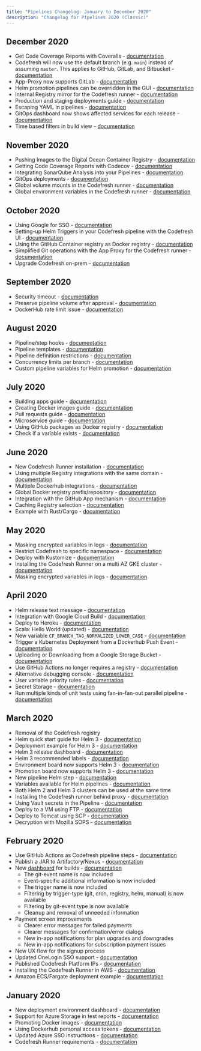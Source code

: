 ```yaml
---
title: "Pipelines Changelog: January to December 2020"
description: "Changelog for Pipelines 2020 (Classic)"
---
```



## December 2020
- Get Code Coverage Reports with Coveralls - [documentation]({{site.baseurl}}/docs/example-catalog/ci-examples/coveralls-testing/)
- Codefresh will now use the default branch (e.g. `main`) instead of assuming `master`. This applies to GitHub, GitLab, and Bitbucket - [documentation]({{site.baseurl}}/docs/pipelines/steps/git-clone/)
- App-Proxy now supports GitLab - [documentation]({{site.baseurl}}/docs/installation/codefresh-runner/#app-proxy-installation)
- Helm promotion pipelines can be overridden in the GUI  - [documentation]({{site.baseurl}}/docs/deployments/helm/helm-environment-promotion/#creating-a-custom-helm-board)
- Internal Registry mirror for the Codefresh runner - [documentation]({{site.baseurl}}/docs/installation/codefresh-runner/#configure-internal-registry-mirror)
- Production and staging deployments guide - [documentation]({{site.baseurl}}/docs/ci-cd-guides/environment-deployments/)
- Escaping YAML in pipelines - [documentation]({{site.baseurl}}/docs/pipelines/what-is-the-codefresh-yaml/#escaping-strings)
- GitOps dashboard now shows affected services for each release - [documentation]({{site.baseurl}}/docs/ci-cd-guides/gitops-deployments/#working-with-the-gitops-dashboard)
- Time based filters in build view - [documentation]({{site.baseurl}}/docs/pipelines/monitoring-pipelines/#applying-filters-on-the-build-view)

## November 2020
- Pushing Images to the Digital Ocean Container Registry - [documentation]({{site.baseurl}}/docs/integrations/docker-registries/digital-ocean-container-registry)
- Getting Code Coverage Reports with Codecov - [documentation]({{site.baseurl}}/docs/example-catalog/ci-examples/codecov-testing/)
- Integrating SonarQube Analysis into your Pipelines - [documentation]({{site.baseurl}}/docs/testing/sonarqube-integration/)
- GitOps deployments - [documentation]({{site.baseurl}}/docs/ci-cd-guides/gitops-deployments/)
- Global volume mounts in the Codefresh runner - [documentation]({{site.baseurl}}/docs/installation/codefresh-runner/#custom-volume-mounts)
- Global environment variables in the Codefresh runner - [documentation]({{site.baseurl}}/docs/installation/codefresh-runner/#custom-global-environment-variables)

## October 2020
- Using Google for SSO - [documentation]({{site.baseurl}}/docs/administration/single-sign-on/sso-google/)
- Setting-up Helm Triggers in your Codefresh pipeline with the Codefresh UI - [documentation]({{site.baseurl}}/docs/pipelines/triggers/helm-triggers/)
- Using the GitHub Container registry as Docker registry - [documentation]({{site.baseurl}}/docs/integrations/docker-registries/github-container-registry/)
- Simplified Git operations with the App Proxy for the Codefresh runner - [documentation]({{site.baseurl}}/docs/installation/codefresh-runner/#app-proxy-installation)
- Upgrade Codefresh on-prem - [documentation]({{site.baseurl}}/docs/installation/codefresh-on-prem-upgrade/)

## September 2020
- Security timeout - [documentation]({{site.baseurl}}/docs/administration/account-user-management/access-control/#security-timeout)
- Preserve pipeline volume after approval - [documentation]({{site.baseurl}}/docs/pipelines/steps/approval/#keeping-the-shared-volume-after-an-approval)
- DockerHub rate limit issue - [documentation]({{site.baseurl}}/docs/kb/articles/dockerhub-rate-limit/)

## August 2020
- Pipeline/step hooks - [documentation]({{site.baseurl}}/docs/pipelines/hooks)
- Pipeline templates - [documentation]({{site.baseurl}}/docs/pipelines/pipelines/#using-pipeline-templates)
- Pipeline definition restrictions - [documentation]({{site.baseurl}}/docs/administration/access-control/#pipeline-definition-restrictions)
- Concurrency limits per branch - [documentation]({{site.baseurl}}/docs/pipelines/pipelines/#policies)
- Custom pipeline variables for Helm promotion - [documentation]({{site.baseurl}}/docs/deployments/helm/helm-environment-promotion/#promoting-helm-releases-with-the-ui)

## July 2020
- Building apps guide - [documentation]({{site.baseurl}}/docs/ci-cd-guides/packaging-compilation/)
- Creating Docker images guide - [documentation]({{site.baseurl}}/docs/ci-cd-guides/building-docker-images/)
- Pull requests guide - [documentation]({{site.baseurl}}/docs/ci-cd-guides/pull-request-branches/)
- Microservice guide - [documentation]({{site.baseurl}}/docs/ci-cd-guides/microservices/)
- Using GitHub packages as Docker registry - [documentation]({{site.baseurl}}/docs/integrations/docker-registries/github-packages/)
- Check if a variable exists - [documentation]({{site.baseurl}}/docs/pipelines/conditional-execution-of-steps/#execute-steps-according-to-the-presence-of-a-variable)

## June 2020
- New Codefresh Runner installation - [documentation]({{site.baseurl}}/docs/installation/codefresh-runner/)
- Using multiple Registry integrations with the same domain - [documentation]({{site.baseurl}}/docs/ci-cd-guides/working-with-docker-registries/#working-with-multiple-registries-with-the-same-domain)
- Multiple Dockerhub integrations - [documentation]({{site.baseurl}}/docs/integrations/docker-registries/other-registries/)
- Global Docker registry prefix/repository - [documentation]({{site.baseurl}}/docs/integrations/docker-registries/#using-an-optional-repository-prefix)
- Integration with the GitHub App mechanism - [documentation]({{site.baseurl}}/docs/integrations/git-providers/#github-app)
- Caching Registry selection - [documentation]({{site.baseurl}}/docs/integrations/docker-registries/#internal-caching-registry)
- Example with Rust/Cargo - [documentation]({{site.baseurl}}/docs/example-catalog/ci-examples/rust/)

## May 2020
- Masking encrypted variables in logs - [documentation]({{site.baseurl}}/docs/pipelines/variables/#masking-variables-in-logs)
- Restrict Codefresh to specific namespace - [documentation]({{site.baseurl}}/docs/integrations/kubernetes/#restrict-codefresh-access-to-a-specific-namespace)
- Deploy with Kustomize - [documentation]({{site.baseurl}}/docs/example-catalog/cd-examples/deploy-with-kustomize/)
- Installing the Codefresh Runner on a multi AZ GKE cluster - [documentation]({{site.baseurl}}/docs/installation/codefresh-runner/)
- Masking encrypted variables in logs - [documentation]({{site.baseurl}}/docs/pipelines/variables/#masking-variables-in-logs)

## April 2020
- Helm release text message - [documentation]({{site.baseurl}}/docs/deployments/helm/helm-releases-management/#showing-an-upgrade-message)
- Integration with Google Cloud Build - [documentation]({{site.baseurl}}/docs/integrations/gcloud-builder/)
- Deploy to Heroku - [documentation]({{site.baseurl}}/docs/example-catalog/cd-examples/deploy-to-heroku/)
- Scala: Hello World (updated) - [documentation]({{site.baseurl}}/docs/example-catalog/ci-examples/scala-hello-world/)
- New variable `CF_BRANCH_TAG_NORMALIZED_LOWER_CASE` - [documentation]({{site.baseurl}}/docs/pipelines/variables/#system-provided-variables)
- Trigger a Kubernetes Deployment from a Dockerhub Push Event - [documentation]({{site.baseurl}}/docs/example-catalog/cd-examples/trigger-a-k8s-deployment-from-docker-registry/)
- Uploading or Downloading from a Google Storage Bucket - [documentation]({{site.baseurl}}/docs/example-catalog/ci-examples/uploading-or-downloading-from-gs/)
- Use GitHub Actions no longer requires a registry - [documentation]({{site.baseurl}}/docs/integrations/github-actions/#how-it-works)
- Alternative debugging console - [documentation]({{site.baseurl}}/docs/pipelines/debugging-pipelines/#using-the-alternative-debug-window)
- User variable priority rules - [documentation]({{site.baseurl}}/docs/pipelines/variables/#user-provided-variables)
- Secret Storage - [documentation]({{site.baseurl}}/docs/pipelines/configuration/secrets-store/)
- Run multiple kinds of unit tests using fan-in-fan-out parallel pipeline - [documentation]({{site.baseurl}}/docs/example-catalog/ci-examples/fan-in-fan-out/)

## March 2020
- Removal of the Codefresh registry 
- Helm quick start guide for Helm 3  - [documentation]({{site.baseurl}}/docs/getting-started/helm-quick-start-guide/)
- Deployment example for Helm 3  - [documentation]({{site.baseurl}}/docs/yaml-examples/examples/helm/)
- Helm 3 release dashboard - [documentation]({{site.baseurl}}/docs/new-helm/helm-releases-management/#choosing-between-helm-2-and-helm-3-releases)
- Helm 3 recommended labels - [documentation]({{site.baseurl}}/docs/new-helm/helm-releases-management/#viewing-details-and-history-from-a-helm-release)
- Environment board now supports Helm 3 - [documentation]({{site.baseurl}}/docs/deploy-to-kubernetes/environment-dashboard/)
- Promotion board now supports Helm 3 - [documentation]({{site.baseurl}}/docs/new-helm/helm-environment-promotion/)
- New pipeline Helm step - [documentation]({{site.baseurl}}/docs/new-helm/using-helm-in-codefresh-pipeline/#examples)
- Variables available for Helm pipelines - [documentation]({{site.baseurl}}/docs/new-helm/helm-releases-management/#overriding-the-default-helm-actions)
- Both Helm 2 and Helm 3 clusters can be used at the same time
- Installing the Codefresh runner behind proxy - [documentation]({{site.baseurl}}/docs/enterprise/codefresh-runner/#installing-behind-a-proxy)
- Using Vault secrets in the Pipeline - [documentation]({{site.baseurl}}/docs/yaml-examples/examples/vault-secrets-in-the-pipeline/)
- Deploy to a VM using FTP - [documentation]({{site.baseurl}}/docs/yaml-examples/examples/transferring-php-ftp)
- Deploy to Tomcat using SCP - [documentation]({{site.baseurl}}/docs/yaml-examples/examples/deploy-to-tomcat-via-scp)
- Decryption with Mozilla SOPS - [documentation]({{site.baseurl}}/docs/yaml-examples/examples/decryption-with-mozilla-sops)

## February 2020
- Use GitHub Actions as Codefresh pipeline steps - [documentation]({{site.baseurl}}/docs/integrations/github-actions/)
- Publish a JAR to Artifactory/Nexus - [documentation]({{site.baseurl}}/docs/example-catalog/ci-examples/publish-jar/)
- New [dashboard](https://g.codefresh.io/builds) for builds - [documentation]({{site.baseurl}}/docs/pipelines/monitoring-pipelines/)
  - The git-event name is now included
  - Event-specific additional information is now included
  - The trigger name is now included
  - Filtering by trigger-type (git, cron, registry, helm, manual) is now available
  - Filtering by git-event type is now available
  - Cleanup and removal of unneeded information
- Payment screen improvements
  - Clearer error messages for failed payments
  - Clearer messages for confirmation/error dialogs
  - New in-app notifications for plan upgrades and downgrades
  - New in-app notifications for subscription payment issues
- New UX flow for the signup process
- Updated OneLogin SSO support - [documentation]({{site.baseurl}}/docs/administration/single-sign-on/saml/saml-onelogin/)
- Published Codefresh Platform IPs - [documentation]({{site.baseurl}}/docs/integrations/kubernetes/#prerequisites)
- Installing the Codefresh Runner in AWS - [documentation]({{site.baseurl}}/docs/installation/codefresh-runner/#installing-on-aws)
- Amazon ECS/Fargate deployment example - [documentation]({{site.baseurl}}/docs/integrations/amazon-web-services/)

## January 2020
- New deployment environment dashboard - [documentation]({{site.baseurl}}/docs/pipelines/deployment-environments)
- Support for Azure Storage in test reports - [documentation]({{site.baseurl}}/docs/testing/test-reports/#connecting-azure-storage)
- Promoting Docker images - [documentation]({{site.baseurl}}/docs/ci-cd-guides/working-with-docker-registries/#promoting-docker-images)
- Using Dockerhub personal access tokens - [documentation]({{site.baseurl}}/docs/integrations/docker-registries/docker-hub/)
- Updated Azure SSO instructions - [documentation]({{site.baseurl}}/docs/administration/single-sign-on/oidc/oidc-azure/)
- Codefresh Runner requirements - [documentation]({{site.baseurl}}/docs/installation/codefresh-runner/)